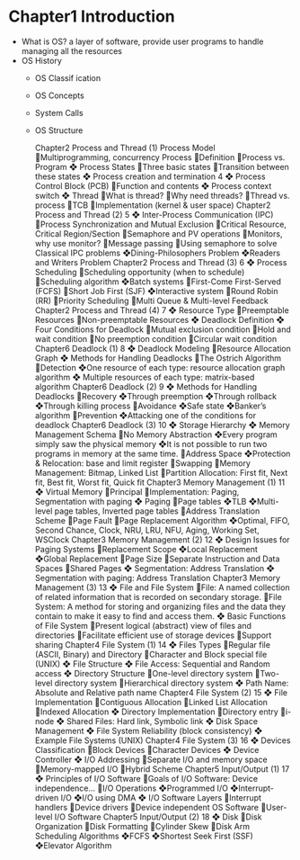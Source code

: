 # Chapter1 Introduction

- What is OS?
  a layer of software, provide user programs to handle managing all the resources
- OS History
  - OS Classif ication
     
  - OS Concepts
  
  - System Calls
  
  - OS Structure
  
     Chapter2 Process and Thread (1)
     Process Model
     Multiprogramming, concurrency
      Process
     Definition
     Process vs. Program
     ❖ Process States
     Three basic states
     Transition between these states
     ❖ Process creation and termination
     4
     ❖ Process Control Block (PCB)
     Function and contents
     ❖ Process context switch
     ❖ Thread
     What is thread?
     Why need threads?
     Thread vs. process
     TCB
     Implementation (kernel & user space)
     Chapter2 Process and Thread (2)
     5
     ❖ Inter-Process Communication (IPC)
     Process Synchronization and Mutual Exclusion
     Critical Resource, Critical Region/Section
     Semaphore and PV operations
     Monitors, why use monitor?
     Message passing
     Using semaphore to solve Classical IPC
     problems
     ❖Dining-Philosophers Problem
     ❖Readers and Writers Problem
     Chapter2 Process and Thread (3)
     6
     ❖ Process Scheduling
     Scheduling opportunity (when to schedule)
     Scheduling algorithm
     ❖Batch systems
     First-Come First-Served (FCFS)
     Short Job First (SJF)
     ❖Interactive system
     Round Robin (RR)
     Priority Scheduling
     Multi Queue & Multi-level Feedback
     Chapter2 Process and Thread (4)
     7
     ❖ Resource Type
     Preemptable Resources
     Non-preemptable Resources
     ❖ Deadlock Definition
     ❖ Four Conditions for Deadlock
     Mutual exclusion condition
     Hold and wait condition
     No preemption condition
     Circular wait condition
     Chapter6 Deadlock (1)
     8
     ❖ Deadlock Modeling
     Resource Allocation Graph
     ❖ Methods for Handling Deadlocks
     The Ostrich Algorithm
     Detection
     ❖One resource of each type: resource allocation
     graph algorithm
     ❖ Multiple resources of each type: matrix-based
     algorithm
     Chapter6 Deadlock (2)
     9
     ❖ Methods for Handling Deadlocks
     Recovery
     ❖Through preemption
     ❖Through rollback
     ❖Through killing process
     Avoidance
     ❖Safe state
     ❖Banker’s algorithm
     Prevention
     ❖Attacking one of the conditions for deadlock
     Chapter6 Deadlock (3)
     10
     ❖ Storage Hierarchy
     ❖ Memory Management Schema
     No Memory Abstraction
     ❖Every program simply saw the physical memory
     ❖It is not possible to run two programs in memory at
     the same time.
     Address Space
     ❖Protection & Relocation: base and limit register
     Swapping
     Memory Management: Bitmap, Linked List
     Partition Allocation: First fit, Next fit, Best fit, Worst
     fit, Quick fit
     Chapter3 Memory Management (1)
     11
     ❖ Virtual Memory
     Principal
     Implementation: Paging, Segmentation with paging
     ❖ Paging
     Page tables
     ❖TLB
     ❖Multi-level page tables, Inverted page tables
     Address Translation Scheme
     Page Fault
     Page Replacement Algorithm
     ❖Optimal, FIFO, Second Chance, Clock, NRU, LRU,
     NFU, Aging, Working Set, WSClock
     Chapter3 Memory Management (2)
     12
     ❖ Design Issues for Paging Systems
     Replacement Scope
     ❖Local Replacement
     ❖Global Replacement
     Page Size
     Separate Instruction and Data Spaces
     Shared Pages
     ❖ Segmentation: Address Translation
     ❖ Segmentation with paging: Address Translation
     Chapter3 Memory Management (3)
     13
     ❖ File and File System
     File: A named collection of related information that
     is recorded on secondary storage.
     File System: A method for storing and organizing
     files and the data they contain to make it easy to
     find and access them.
     ❖ Basic Functions of File System
     Present logical (abstract) view of files and
     directories
     Facilitate efficient use of storage devices
     Support sharing
     Chapter4 File System (1)
     14
     ❖ Files Types
     Regular file (ASCII, Binary) and Directory
     Character and Block special file (UNIX)
     ❖ File Structure
     ❖ File Access: Sequential and Random access
     ❖ Directory Structure
     One-level directory system
     Two-level directory system
     Hierarchical directory system
     ❖ Path Name: Absolute and Relative path name
     Chapter4 File System (2)
     15
     ❖ File Implementation
     Contiguous Allocation
     Linked List Allocation
     Indexed Allocation
     ❖ Directory Implementation
     Directory entry
     i-node
     ❖ Shared Files: Hard link, Symbolic link
     ❖ Disk Space Management
     ❖ File System Reliability (block consistency)
     ❖ Example File Systems (UNIX)
     Chapter4 File System (3)
     16
     ❖ Devices Classification
     Block Devices
     Character Devices
     ❖ Device Controller
     ❖ I/O Addressing
     Separate I/O and memory space
     Memory-mapped I/O
     Hybrid Scheme
     Chapter5 Input/Output (1)
     17
     ❖ Principles of I/O Software
     Goals of I/O Software: Device independence…
     I/O Operations
     ❖Programmed I/O
     ❖Interrupt-driven I/O
     ❖I/O using DMA
     ❖ I/O Software Layers
     Interrupt handlers
     Device drivers
     Device independent OS Software
     User-level I/O Software
     Chapter5 Input/Output (2)
     18
     ❖ Disk
     Disk Organization
     Disk Formatting
     Cylinder Skew
     Disk Arm Scheduling Algorithms
     ❖FCFS
     ❖Shortest Seek First (SSF)
     ❖Elevator Algorithm